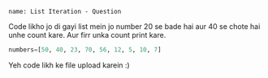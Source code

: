 ```ngMeta
name: List Iteration - Question

```

Code likho jo di gayi list mein jo number 20 se bade hai aur 40 se chote hai unhe count kare. Aur firr unka count print kare.

```python
numbers=[50, 40, 23, 70, 56, 12, 5, 10, 7]
```

Yeh code likh ke file upload karein :)
